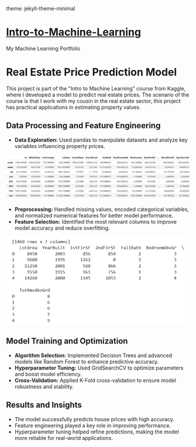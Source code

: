 theme: jekyll-theme-minimal
# [Intro-to-Machine-Learning](https://www.kaggle.com/learn/intro-to-machine-learning)
My Machine Learning Portfolio
# Real Estate Price Prediction Model
This project is part of the "Intro to Machine Learning" course from Kaggle, where I developed a model to predict real estate prices. 
The scenario of the course is that I work with my cousin in the real estate sector, this project has practical applications in estimating property values.
## Data Processing and Feature Engineering ##
* **Data Exploration:** Used pandas to manipulate datasets and analyze key variables influencing property prices.

<p align="center">
    <img src="https://github.com/Joaquin-ops146/Intro-to-Machine-Learning/blob/main/images/Data%20summary.png" width="700">
</p>

* **Preprocessing:** Handled missing values, encoded categorical variables, and normalized numerical features for better model performance.
* **Feature Selection:** Identified the most relevant columns to improve model accuracy and reduce overfitting.

<p align="center">
    <img src="https://github.com/Joaquin-ops146/Intro-to-Machine-Learning/blob/main/images/list%20of%20features.png" width="700">
</p>

## Model Training and Optimization ##
* **Algorithm Selection:** Implemented Decision Trees and advanced models like Random Forest to enhance predictive accuracy.
* **Hyperparameter Tuning:** Used GridSearchCV to optimize parameters and boost model efficiency.
* **Cross-Validation:** Applied K-Fold cross-validation to ensure model robustness and stability.
## Results and Insights ##
* The model successfully predicts house prices with high accuracy.
* Feature engineering played a key role in improving performance.
* Hyperparameter tuning helped refine predictions, making the model more reliable for real-world applications.
